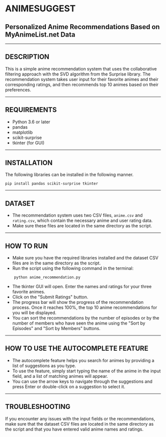 # ANIMESUGGEST

## Personalized Anime Recommendations  Based on MyAnimeList.net Data


---

## DESCRIPTION

This is a simple anime recommendation system that uses the collaborative filtering approach with the SVD algorithm from the Surprise library. The recommendation system takes user input for their favorite animes and their corresponding ratings, and then recommends top 10 animes based on their preferences.

---
## REQUIREMENTS

- Python 3.6 or later
- pandas
- matplotlib
- scikit-surprise
- tkinter (for GUI)

---
## INSTALLATION

The following libraries can be installed in the following manner.

```
pip install pandas scikit-surprise tkinter
```

---
## DATASET

- The recommendation system uses two CSV files, `anime.csv` and `rating.csv`, which contain the necessary anime and user rating data. 
- Make sure these files are located in the same directory as the script.


---
## HOW TO RUN

- Make sure you have the required libraries installed and the dataset CSV files are in the same directory as the script.
- Run the script using the following command in the terminal:

```
    python anime_recommendation.py
```

- The tkinter GUI will open. Enter the names and ratings for your three favorite animes.
- Click on the "Submit Ratings" button.
- The progress bar will show the progress of the recommendation process. Once it reaches 100%, the top 10 anime recommendations for you will be displayed.
- You can sort the recommendations by the number of episodes or by the number of members who have seen the anime using the "Sort by Episodes" and "Sort by Members" buttons.
  
---


## HOW TO USE THE AUTOCOMPLETE FEATURE

- The autocomplete feature helps you search for animes by providing a list of suggestions as you type. 
- To use the feature, simply start typing the name of the anime in the input field, and a list of matching animes will appear. 
- You can use the arrow keys to navigate through the suggestions and press Enter or double-click on a suggestion to select it.

---

## TROUBLESHOOTING

If you encounter any issues with the input fields or the recommendations, make sure that the dataset CSV files are located in the same directory as the script and that you have entered valid anime names and ratings.
